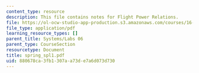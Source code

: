 ```yaml
---
content_type: resource
description: This file contains notes for Flight Power Relations.
file: https://ol-ocw-studio-app-production.s3.amazonaws.com/courses/16-01-unified-engineering-i-ii-iii-iv-fall-2005-spring-2006/880678ca3fb1307aa73de7a6d073d730_spring_spl1.pdf
file_type: application/pdf
learning_resource_types: []
parent_title: Systems/Labs 06
parent_type: CourseSection
resourcetype: Document
title: spring_spl1.pdf
uid: 880678ca-3fb1-307a-a73d-e7a6d073d730
---
```

